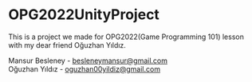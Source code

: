 # OPG2022UnityProject
This is a project we made for OPG2022(Game Programming 101) lesson with my dear friend Oğuzhan Yıldız.

 Mansur Besleney - besleneymansur@gmail.com  
 Oğuzhan Yıldız - oguzhan00yildiz@gmail.com
